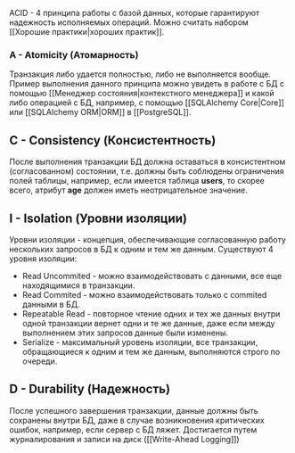 ACID - 4 принципа работы с базой данных, которые гарантируют надежность исполняемых операций. Можно считать набором [[Хорошие практики|хороших практик]].
### **A - Atomicity (Атомарность)**
Транзакция либо удается полностью, либо не выполняется вообще. Пример выполнения данного принципа можно увидеть в работе с БД с помощью [[Менеджер состояния|контекстного менеджера]] и какой либо операцией с БД, например, с помощью [[SQLAlchemy Core|Core]] или [[SQLAlchemy ORM|ORM]] в [[PostgreSQL]].

## **C - Consistency (Консистентность)**
После выполнения транзакции БД должна оставаться в консистентном (согласованном) состоянии, т.е. должны быть соблюдены ограничения полей таблицы, например, если имеется таблица **users**, то скорее всего, атрибут **age** должен иметь неотрицательное значение.

## **I - Isolation (Уровни изоляции)**
Уровни изоляции - концепция, обеспечивающие согласованную работу нескольких запросов в БД к одним и тем же данным. Существуют 4 уровня изоляции:
* Read Uncommited - можно взаимодействовать с данными, все еще находящимися в транзакции.
* Read Commited - можно взаимодействовать только с commited данными в БД.
* Repeatable Read - повторное чтение одних и тех же данных внутри одной транзакции вернет одни и те же данные, даже если между выполнением этих запросов данные были изменены.
* Serialize - максимальный уровень изоляции, все транзакции, обращающиеся к одним и тем же данным, выполняются строго по очереди.

## **D - Durability (Надежность)**
После успешного завершения транзакции, данные должны быть сохранены внутри БД, даже в случае возникновения критических ошибок, например, если сервер с БД ляжет. Достигается путем журналирования и записи на диск ([[Write-Ahead Logging]]) 